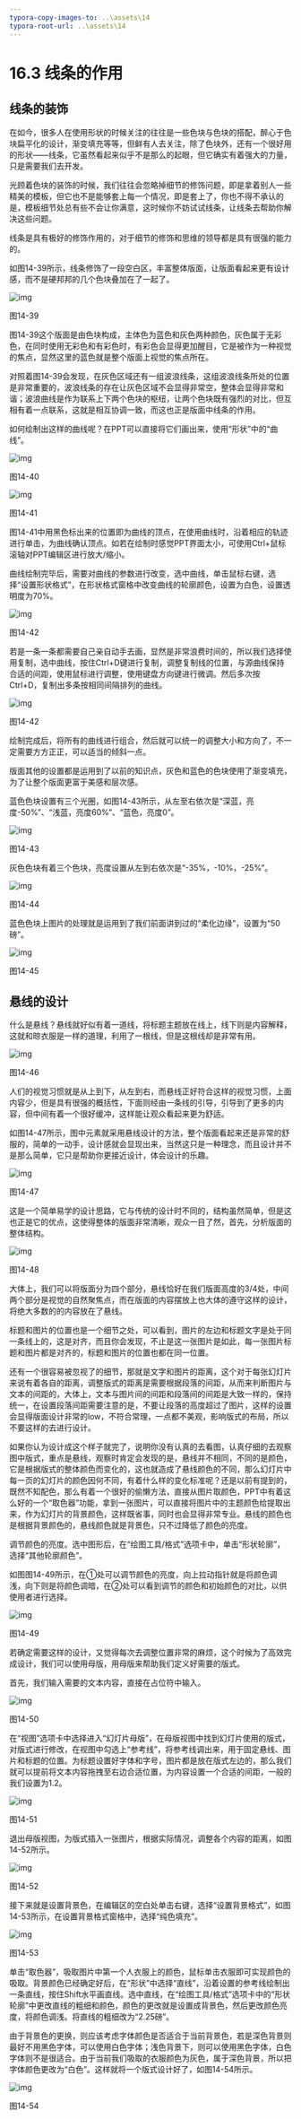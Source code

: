 ```yaml
---
typora-copy-images-to: ..\assets\14
typora-root-url: ..\assets\14
---
```


# 16.3  线条的作用

## **线条的装饰**

在如今，很多人在使用形状的时候关注的往往是一些色块与色块的搭配，醉心于色块扁平化的设计，渐变填充等等，但鲜有人去关注，除了色块外，还有一个很好用的形状——线条，它虽然看起来似乎不是那么的起眼，但它确实有着强大的力量，只是需要我们去开发。

光顾着色块的装饰的时候，我们往往会忽略掉细节的修饰问题，即是拿着别人一些精美的模板，但它也不是能够套上每一个情况，即是套上了，你也不得不承认的是，模板细节处总有些不会让你满意，这时候你不妨试试线条，让线条去帮助你解决这些问题。

线条是具有极好的修饰作用的，对于细节的修饰和思维的领导都是具有很强的能力的。

如图14-39所示，线条修饰了一段空白区，丰富整体版面，让版面看起来更有设计感，而不是硬邦邦的几个色块叠加在了一起了。

![img](../../.gitbook/assets/image042%20%2821%29.jpg)

图14-39

图14-39这个版面是由色块构成，主体色为蓝色和灰色两种颜色，灰色属于无彩色，在同时使用无彩色和有彩色时，有彩色会显得更加醒目，它是被作为一种视觉的焦点，显然这里的蓝色就是整个版面上视觉的焦点所在。

对照着图14-39会发现，在灰色区域还有一组波浪线条，这组波浪线条所处的位置是非常重要的，波浪线条的存在让灰色区域不会显得非常空，整体会显得非常和谐；波浪曲线是作为联系上下两个色块的枢纽，让两个色块既有强烈的对比，但互相有着一点联系，这就是相互协调一致，而这也正是版面中线条的作用。

如何绘制出这样的曲线呢？在PPT可以直接将它们画出来，使用“形状”中的“曲线”。

![img](../../.gitbook/assets/image043%20%2819%29.jpg)

图14-40

![img](../../.gitbook/assets/image044%20%2812%29.jpg)

图14-41

图14-41中用黑色标出来的位置即为曲线的顶点，在使用曲线时，沿着相应的轨迹进行单击，为曲线确认顶点。如若在绘制时感觉PPT界面太小，可使用Ctrl+鼠标滚轴对PPT编辑区进行放大/缩小。

曲线绘制完毕后，需要对曲线的参数进行改变，选中曲线，单击鼠标右键，选择“设置形状格式”，在形状格式窗格中改变曲线的轮廓颜色，设置为白色，设置透明度为70%。

![img](../../.gitbook/assets/image045%20%283%29.png)

图14-42

若是一条一条都需要自己亲自动手去画，显然是非常浪费时间的，所以我们选择使用复制，选中曲线，按住Ctrl+D键进行复制，调整复制线的位置，与源曲线保持合适的间距，使用鼠标进行调整，使用键盘方向键进行微调。然后多次按Ctrl+D，复制出多条按相同间隔排列的曲线。

![img](../../.gitbook/assets/image046.jpg)

图14-42

绘制完成后，将所有的曲线进行组合，然后就可以统一的调整大小和方向了，不一定需要方方正正，可以适当的倾斜一点。

版面其他的设置都是运用到了以前的知识点，灰色和蓝色的色块使用了渐变填充，为了让整个版面更富于美感和层次感。

蓝色色块设置有三个光圈，如图14-43所示，从左至右依次是“深蓝，亮度-50%”、“浅蓝，亮度60%”、“蓝色，亮度0”。

![img](../../.gitbook/assets/image047%20%289%29.jpg)

图14-43

灰色色块有着三个色块，亮度设置从左到右依次是“-35%，-10%，-25%”。

![img](../../.gitbook/assets/image048%20%2811%29.jpg)

图14-44

蓝色色块上图片的处理就是运用到了我们前面讲到过的“柔化边缘”，设置为“50磅”。

![img](../../.gitbook/assets/image049%20%2811%29.jpg)

图14-45

## **悬线的设计**

什么是悬线？悬线就好似有着一道线，将标题主题放在线上，线下则是内容解释，这就和晾衣服是一样的道理，利用了一根线，但是这根线却是非常有用。

![img](../../.gitbook/assets/image050%20%288%29.jpg)

图14-46

人们的视觉习惯就是从上到下，从左到右，而悬线正好符合这样的视觉习惯，上面内容少，但是具有很强的概括性，下面则经由一条线的引导，引导到了更多的内容，但中间有着一个很好缓冲，这样能让观众看起来更为舒适。

如图14-47所示，图中元素就采用悬线设计的方法，整个版面看起来还是非常的舒服的，简单的一动手，设计感就会显现出来，当然这只是一种理念，而且设计并不是那么简单，它只是帮助你更接近设计，体会设计的乐趣。

![img](../../.gitbook/assets/image051%20%284%29.png)

图14-47

这是一个简单易学的设计思路，它与传统的设计时不同的，结构虽然简单，但是这也正是它的优点，这使得整体的版面非常清晰，观众一目了然，首先，分析版面的整体结构。

![img](../../.gitbook/assets/image052%20%2811%29.jpg)

图14-48

大体上，我们可以将版面分为四个部分，悬线恰好在我们版面高度的3/4处，中间两个部分是视觉的自然聚焦点，而在版面的内容摆放上也大体的遵守这样的设计，将绝大多数的的内容放在了悬线。

标题和图片的位置也是一个细节之处，可以看到，图片的左边和标题文字是处于同一条线上的，这是对齐，而且你会发现，不止是这一张图片是如此，每一张图片标题和图片都是对齐的，标题和图片的位置也都在同一位置。

还有一个很容易被忽视了的细节，那就是文字和图片的距离，这个对于每张幻灯片来说有着各自的距离，调整版式的距离是需要根据段落的间距，从而来判断图片与文本的间距的，大体上，文本与图片间的间距和段落间的间距是大致一样的，保持统一，在设置段落间距需要注意的是，不要让段落的高度超过了图片，这样的设置会显得版面设计非常的low，不符合常理，一点都不美观，影响版式的布局，所以不要这样的去进行设计。

如果你认为设计成这个样子就完了，说明你没有认真的去看图，认真仔细的去观察图中版式，重点是悬线，观察时肯定会发现的是，悬线并不相同，不同的是颜色，它是根据版式的整体颜色而变化的，这也就造成了悬线颜色的不同，那么幻灯片中每一页的幻灯片的颜色因何不同，有着什么样的变化标准呢？还是以前有提到的，既然不知配色，那么有着一个很好的偷懒方法，直接从图片取颜色，PPT中有着这么好的一个“取色器”功能，拿到一张图片，可以直接将图片中的主题颜色给提取出来，作为幻灯片的背景颜色，这样既省事，同时也会显得非常专业。悬线的颜色也是根据背景颜色的，悬线颜色就是背景色，只不过降低了颜色的亮度。

调节颜色的亮度。选中图形后，在“绘图工具/格式”选项卡中，单击“形状轮廓”，选择“其他轮廓颜色”。

如图图14-49所示，在①处可以调节颜色的亮度，向上拉动指针就是将颜色调浅，向下则是将颜色调暗，在②处可以看到调节的颜色和初始颜色的对比，以供使用者进行选择。

![img](../../.gitbook/assets/image053%20%282%29.jpg)

图14-49

若确定需要这样的设计，又觉得每次去调整位置非常的麻烦，这个时候为了高效完成设计，我们可以使用母版，用母版来帮助我们定义好需要的版式。

首先，我们输入需要的文本内容，直接在占位符中输入。

![img](../../.gitbook/assets/image054%20%2813%29.jpg)

图14-50

在“视图”选项卡中选择进入“幻灯片母版”，在母版视图中找到幻灯片使用的版式，对版式进行修改，在视图中勾选上“参考线”，将参考线调出来，用于固定悬线、图片和标题的位置。为标题设置好字体和字号，图片都是放在版式左边的，那么我们就可以提前将文本内容拖拽至右边合适位置，为内容设置一个合适的间距，一般的我们设置为1.2。

![img](../../.gitbook/assets/image055%20%288%29.jpg)

图14-51

退出母版视图，为版式插入一张图片，根据实际情况，调整各个内容的距离，如图14-52所示。

![img](../../.gitbook/assets/image056%20%282%29.jpg)

图14-52

接下来就是设置背景色，在编辑区的空白处单击右键，选择“设置背景格式”，如图14-53所示，在设置背景格式窗格中，选择“纯色填充”。

![img](../../.gitbook/assets/image057%20%286%29.jpg)

图14-53

单击“取色器”，吸取图片中第一个人衣服上的颜色，鼠标单击衣服即可实现颜色的吸取。背景颜色已经确定好后，在“形状”中选择“直线”，沿着设置的参考线绘制出一条直线，按住Shift水平画直线。选中直线，在“绘图工具/格式”选项卡中的“形状轮廓”中更改直线的粗细和颜色，颜色的更改就是设置成背景色，然后更改颜色亮度，将颜色调浅。将直线的粗细改为“2.25磅”。

由于背景色的更换，则应该考虑字体颜色是否适合于当前背景色，若是深色背景则最好不用黑色字体，可以使用白色字体；浅色背景下，则可以使用黑色字体，白色字体则不是很适合。由于当前我们吸取的衣服颜色为灰色，属于深色背景，所以把字体颜色更改为“白色”。这样就将一个版式设计好了，如图14-54所示。

![img](../../.gitbook/assets/image058%20%286%29.jpg)

图14-54

